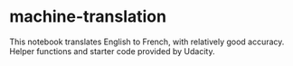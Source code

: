 # machine-translation
This notebook translates English to French, with relatively good accuracy. Helper functions and starter code provided by Udacity.
